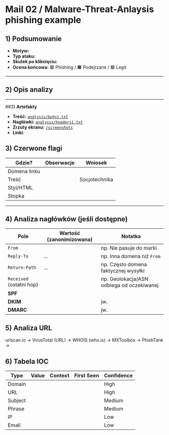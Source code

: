 # Mail 02 / Malware-Threat-Anlaysis phishing example

## 1) Podsumowanie

- **Motyw:** 
- **Typ ataku:** 
- **Skutek po kliknięciu:** 
- **Ocena końcowa:** 🟥 Phishing / 🟧 Podejrzane / 🟩 Legit

---
## 2) Opis analizy


---
##3) **Artefakty**

- **Treść:** [`analysis/body1.txt`](../analysis/body1.txt)
- **Nagłówki:** [`analysis/headers1.txt`](../analysis/headers1.txt)
- **Zrzuty ekranu:** [`/screenshots`](../screenshots)
- **Linki**:


## 3) Czerwone flagi

| Gdzie? | Obserwacje | Wniosek |
|---|---|---|
| Domena linku |  |  |
| Treść |  | Socjotechnika |
| Styl/HTML |  | |
| Stopka |  | |

---

## 4) Analiza nagłówków (jeśli dostępne)
| Pole | Wartość (zanonimizowana) | Notatka |
|---|---|---|
| `From` |  | np. Nie pasuje do marki |
| `Reply-To` | … | np. Inna domena niż `From` |
| `Return-Path` | … | np. Często domena faktycznej wysyłki |
| `Received` (ostatni hop) |  | np. Geolokacja/ASN odbiega od oczekiwanej |
| **SPF** |  |  |
| **DKIM** |  | jw. |
| **DMARC** |  | jw. |

## 5) Analiza URL
urlscan.io →
VirusTotal (URL) → 
WHOIS (who.is) →
MXToolbox → 
PhishTank → 

## 6) Tabela IOC

| Type        | Value                                           | Context                                   | First Seen  | Confidence |
|-------------|--------------------------------------------------|--------------------------------------------|-------------|-----------|
| Domain      |                               |         |             | High      |
| URL         |  |   |             | High      |
| Subject     |                       |                              |             | Medium    |
| Phrase      |                 |            |             | Medium    |
| IP          |                                                 |         |             | Low       |
| Email       |                                                 |                     |             | Low       |
